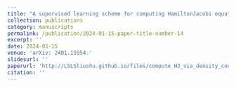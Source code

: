 ```yaml
---
title: "A supervised learning scheme for computing HamiltonJacobi equation via density coupling"
collection: publications
category: manuscripts
permalink: /publication/2024-01-15-paper-title-number-14
excerpt: ''
date: 2024-01-15
venue: 'arXiv: 2401.15954.'
slidesurl: ''
paperurl: 'http://LSLSliushu.github.io/files/compute_HJ_via_density_coupling.pdf'
citation: ''
---
```

